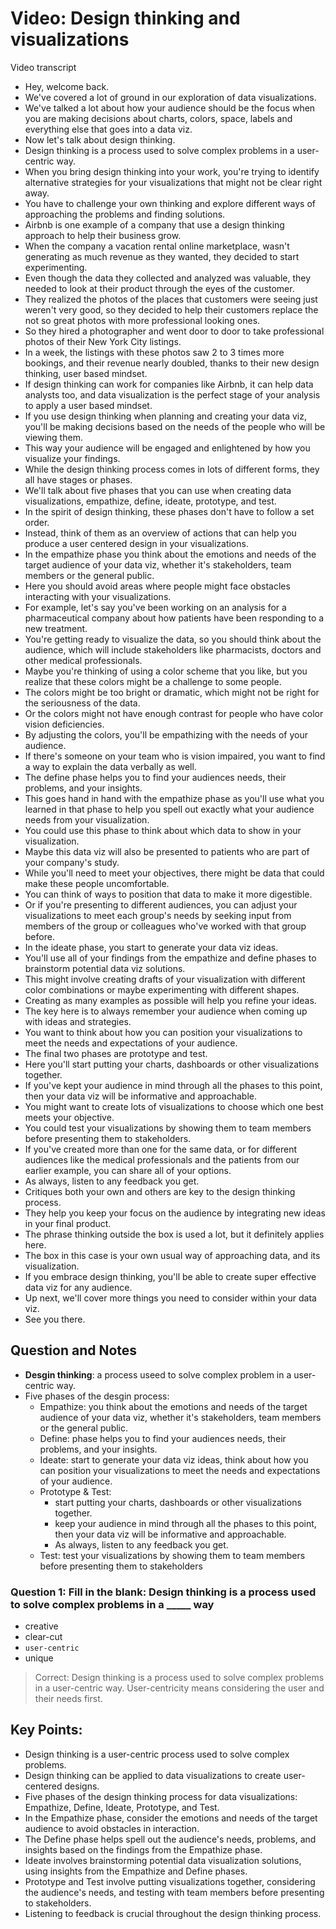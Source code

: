 # Video: Design thinking and visualizations

Video transcript

- Hey, welcome back.
- We've covered a lot of ground in our exploration of data visualizations.
- We've talked a lot about how your audience should be the focus when you are making decisions about charts, colors, space, labels and everything else that goes into a data viz.
- Now let's talk about design thinking.
- Design thinking is a process used to solve complex problems in a user-centric way.
- When you bring design thinking into your work, you're trying to identify alternative strategies for your visualizations that might not be clear right away.
- You have to challenge your own thinking and explore different ways of approaching the problems and finding solutions.
- Airbnb is one example of a company that use a design thinking approach to help their business grow.
- When the company a vacation rental online marketplace, wasn't generating as much revenue as they wanted, they decided to start experimenting.
- Even though the data they collected and analyzed was valuable, they needed to look at their product through the eyes of the customer.
- They realized the photos of the places that customers were seeing just weren't very good, so they decided to help their customers replace the not so great photos with more professional looking ones.
- So they hired a photographer and went door to door to take professional photos of their New York City listings.
- In a week, the listings with these photos saw 2 to 3 times more bookings, and their revenue nearly doubled, thanks to their new design thinking, user based mindset.
- If design thinking can work for companies like Airbnb, it can help data analysts too, and data visualization is the perfect stage of your analysis to apply a user based mindset.
- If you use design thinking when planning and creating your data viz, you'll be making decisions based on the needs of the people who will be viewing them.
- This way your audience will be engaged and enlightened by how you visualize your findings.
- While the design thinking process comes in lots of different forms, they all have stages or phases.
- We'll talk about five phases that you can use when creating data visualizations, empathize, define, ideate, prototype, and test.
- In the spirit of design thinking, these phases don't have to follow a set order.
- Instead, think of them as an overview of actions that can help you produce a user centered design in your visualizations.
- In the empathize phase you think about the emotions and needs of the target audience of your data viz, whether it's stakeholders, team members or the general public.
- Here you should avoid areas where people might face obstacles interacting with your visualizations.
- For example, let's say you've been working on an analysis for a pharmaceutical company about how patients have been responding to a new treatment.
- You're getting ready to visualize the data, so you should think about the audience, which will include stakeholders like pharmacists, doctors and other medical professionals.
- Maybe you're thinking of using a color scheme that you like, but you realize that these colors might be a challenge to some people.
- The colors might be too bright or dramatic, which might not be right for the seriousness of the data.
- Or the colors might not have enough contrast for people who have color vision deficiencies.
- By adjusting the colors, you'll be empathizing with the needs of your audience.
- If there's someone on your team who is vision impaired, you want to find a way to explain the data verbally as well.
- The define phase helps you to find your audiences needs, their problems, and your insights.
- This goes hand in hand with the empathize phase as you'll use what you learned in that phase to help you spell out exactly what your audience needs from your visualization.
- You could use this phase to think about which data to show in your visualization.
- Maybe this data viz will also be presented to patients who are part of your company's study.
- While you'll need to meet your objectives, there might be data that could make these people uncomfortable.
- You can think of ways to position that data to make it more digestible.
- Or if you're presenting to different audiences, you can adjust your visualizations to meet each group's needs by seeking input from members of the group or colleagues who've worked with that group before.
- In the ideate phase, you start to generate your data viz ideas.
- You'll use all of your findings from the empathize and define phases to brainstorm potential data viz solutions.
- This might involve creating drafts of your visualization with different color combinations or maybe experimenting with different shapes.
- Creating as many examples as possible will help you refine your ideas.
- The key here is to always remember your audience when coming up with ideas and strategies.
- You want to think about how you can position your visualizations to meet the needs and expectations of your audience.
- The final two phases are prototype and test.
- Here you'll start putting your charts, dashboards or other visualizations together.
- If you've kept your audience in mind through all the phases to this point, then your data viz will be informative and approachable.
- You might want to create lots of visualizations to choose which one best meets your objective.
- You could test your visualizations by showing them to team members before presenting them to stakeholders.
- If you've created more than one for the same data, or for different audiences like the medical professionals and the patients from our earlier example, you can share all of your options.
- As always, listen to any feedback you get.
- Critiques both your own and others are key to the design thinking process.
- They help you keep your focus on the audience by integrating new ideas in your final product.
- The phrase thinking outside the box is used a lot, but it definitely applies here.
- The box in this case is your own usual way of approaching data, and its visualization.
- If you embrace design thinking, you'll be able to create super effective data viz for any audience.
- Up next, we'll cover more things you need to consider within your data viz.
- See you there.

## Question and Notes

- **Desgin thinking**: a process useed to solve complex problem in a user-centric way.
- Five phases of the desgin process:
  - Empathize: you think about the emotions and needs of the target audience of your data viz, whether it's stakeholders, team members or the general public.
  - Define: phase helps you to find your audiences needs, their problems, and your insights.
  - Ideate: start to generate your data viz ideas, think about how you can position your visualizations to meet the needs and expectations of your audience.
  - Prototype & Test:
    - start putting your charts, dashboards or other visualizations together.
    - keep your audience in mind through all the phases to this point, then your data viz will be informative and approachable.
    - As always, listen to any feedback you get.
  - Test: test your visualizations by showing them to team members before presenting them to stakeholders

### Question 1: Fill in the blank: Design thinking is a process used to solve complex problems in a _____ way

- creative
- clear-cut
- `user-centric`
- unique

> Correct: Design thinking is a process used to solve complex problems in a user-centric way. User-centricity means considering the user and their needs first.

## **Key Points:**

- Design thinking is a user-centric process used to solve complex problems.
- Design thinking can be applied to data visualizations to create user-centered designs.
- Five phases of the design thinking process for data visualizations: Empathize, Define, Ideate, Prototype, and Test.
- In the Empathize phase, consider the emotions and needs of the target audience to avoid obstacles in interaction.
- The Define phase helps spell out the audience's needs, problems, and insights based on the findings from the Empathize phase.
- Ideate involves brainstorming potential data visualization solutions, using insights from the Empathize and Define phases.
- Prototype and Test involve putting visualizations together, considering the audience's needs, and testing with team members before presenting to stakeholders.
- Listening to feedback is crucial throughout the design thinking process.